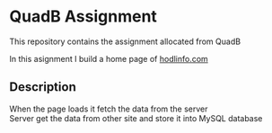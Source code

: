 # QuadB Assignment  
This repository contains the assignment allocated from QuadB  

In this asignment I build a home page of  [hodlinfo.com](file:///G:/internshipAssignments/QuadB%20Freshers/QuadB%20Freshers%20NodeJS%20developer.pdf)  

## Description  
When the page loads it fetch the data from the server  
Server get the data from other site and store it into MySQL database  
